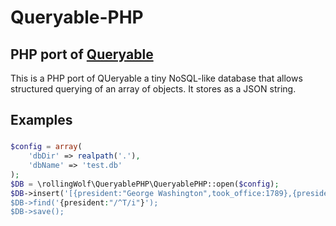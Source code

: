 Queryable-PHP
================================================
## PHP port of [Queryable](https://github.com/gmn/queryable)

This is a PHP port of QUeryable a tiny NoSQL-like database that allows
structured querying of an array of objects. It stores as a JSON string.

## Examples

###

```php
$config = array(
    'dbDir' => realpath('.'),
    'dbName' => 'test.db'
);
$DB = \rollingWolf\QueryablePHP\QueryablePHP::open($config);
$DB->insert('[{president:"George Washington",took_office:1789},{president:"John Adams",took_office:1797},{president:"Thomas Jefferson",took_office:1801},{president:"James Madison",took_office:1809}]'');
$DB->find('{president:"/^T/i"}');
$DB->save();
```
